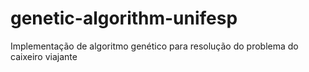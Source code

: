 # genetic-algorithm-unifesp
Implementação de algoritmo genético para resolução do problema do caixeiro viajante
